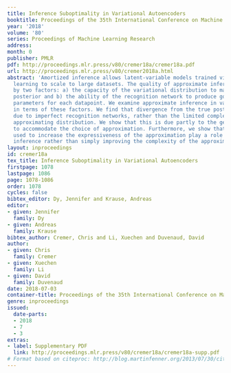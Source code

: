 ```yaml
---
title: Inference Suboptimality in Variational Autoencoders
booktitle: Proceedings of the 35th International Conference on Machine Learning
year: '2018'
volume: '80'
series: Proceedings of Machine Learning Research
address: 
month: 0
publisher: PMLR
pdf: http://proceedings.mlr.press/v80/cremer18a/cremer18a.pdf
url: http://proceedings.mlr.press/v80/cremer2018a.html
abstract: 'Amortized inference allows latent-variable models trained via variational
  learning to scale to large datasets. The quality of approximate inference is determined
  by two factors: a) the capacity of the variational distribution to match the true
  posterior and b) the ability of the recognition network to produce good variational
  parameters for each datapoint. We examine approximate inference in variational autoencoders
  in terms of these factors. We find that divergence from the true posterior is often
  due to imperfect recognition networks, rather than the limited complexity of the
  approximating distribution. We show that this is due partly to the generator learning
  to accommodate the choice of approximation. Furthermore, we show that the parameters
  used to increase the expressiveness of the approximation play a role in generalizing
  inference rather than simply improving the complexity of the approximation.'
layout: inproceedings
id: cremer18a
tex_title: Inference Suboptimality in Variational Autoencoders
firstpage: 1078
lastpage: 1086
page: 1078-1086
order: 1078
cycles: false
bibtex_editor: Dy, Jennifer and Krause, Andreas
editor:
- given: Jennifer
  family: Dy
- given: Andreas
  family: Krause
bibtex_author: Cremer, Chris and Li, Xuechen and Duvenaud, David
author:
- given: Chris
  family: Cremer
- given: Xuechen
  family: Li
- given: David
  family: Duvenaud
date: 2018-07-03
container-title: Proceedings of the 35th International Conference on Machine Learning
genre: inproceedings
issued:
  date-parts:
  - 2018
  - 7
  - 3
extras:
- label: Supplementary PDF
  link: http://proceedings.mlr.press/v80/cremer18a/cremer18a-supp.pdf
# Format based on citeproc: http://blog.martinfenner.org/2013/07/30/citeproc-yaml-for-bibliographies/
---
```

